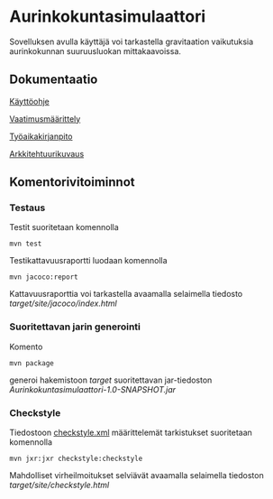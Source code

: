 # Aurinkokuntasimulaattori

Sovelluksen avulla käyttäjä voi tarkastella gravitaation vaikutuksia aurinkokunnan suuruusluokan mittakaavoissa.

## Dokumentaatio ##

[Käyttöohje](https://github.com/leopekkas/ot-harjoitustyo/blob/master/dokumentaatio/K%C3%A4ytt%C3%B6ohje.md)

[Vaatimusmäärittely](https://github.com/leopekkas/ot-harjoitustyo/blob/master/dokumentaatio/vaatimusm%C3%A4%C3%A4rittely.md)

[Työaikakirjanpito](https://github.com/leopekkas/ot-harjoitustyo/blob/master/dokumentaatio/Työaikakirjanpito.md)

[Arkkitehtuurikuvaus](https://github.com/leopekkas/ot-harjoitustyo/blob/master/dokumentaatio/arkkitehtuuri.md)

## Komentorivitoiminnot 

### Testaus

Testit suoritetaan komennolla
```
mvn test
```
Testikattavuusraportti luodaan komennolla 
```
mvn jacoco:report
```
Kattavuusraporttia voi tarkastella avaamalla selaimella tiedosto _target/site/jacoco/index.html_

### Suoritettavan jarin generointi 

Komento

```
mvn package
```

generoi hakemistoon _target_ suoritettavan jar-tiedoston _Aurinkokuntasimulaattori-1.0-SNAPSHOT.jar_


### Checkstyle

Tiedostoon [checkstyle.xml](https://github.com/leopekkas/ot-harjoitustyo/blob/master/Aurinkokuntasimulaattori/checkstyle.xml) määrittelemät tarkistukset suoritetaan komennolla
```
mvn jxr:jxr checkstyle:checkstyle
```
Mahdolliset virheilmoitukset selviävät avaamalla selaimella tiedoston _target/site/checkstyle.html_
